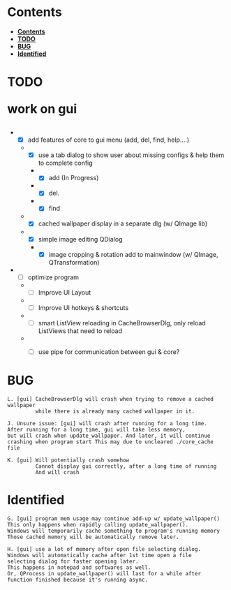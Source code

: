 # **Contents**

- [**Contents**](#contents)
- [**TODO**](#todo)
- [**BUG**](#bug)
- [**Identified**](#identified)



# **TODO**

<span style="font-size:2em;">

**work on gui**

</span>

 * - [X] add features of core to gui menu (add, del, find, help....)
        
   * - [x] use a tab dialog to show user about missing configs & help them to complete config
      * - [x] add (In Progress)
      * - [x] del.
      * - [x] find
    
    * - [x] cached wallpaper display in a separate dlg (w/ QImage lib)
    
    * - [X] simple image editing QDialog
      * - [X] image cropping & rotation add to mainwindow (w/ QImage, QTransformation)

 * - [ ] optimize program

   * - [ ] Improve UI Layout
   * - [ ] Improve UI hotkeys & shortcuts
    
   * - [ ] smart ListView reloading in CacheBrowserDlg, only reload ListViews that need to reload
   * - [ ] use pipe for communication between gui & core?


# **BUG**

    L. [gui] CacheBrowserDlg will crash when trying to remove a cached wallpaper
             while there is already many cached wallpaper in it.
    
    J. Unsure issue: [gui] will crash after running for a long time.
    After running for a long time, gui will take less memory,
    but will crash when update_wallpaper. And later, it will continue
    crashing when program start This may due to uncleared ./core_cache file
    
    K. [gui] Will potentially crash somehow
             Cannot display gui correctly, after a long time of running
          	 And will crash

# **Identified**

    G. [gui] program mem usage may continue add-up w/ update_wallpaper()
    This only happens when rapidly calling update_wallpaper().
    Windows will temporarily cache something to program's running memory
    Those cached memory will be automatically remove later.
    
    H. [gui] use a lot of memory after open file selecting dialog.
    Windows will automatically cache after 1st time open a file
    selecting dialog for faster opening later.
    This happens in notepad and softwares as well.
    Or, QProcess in update_wallpaper() will last for a while after
    function finished because it's running async.
